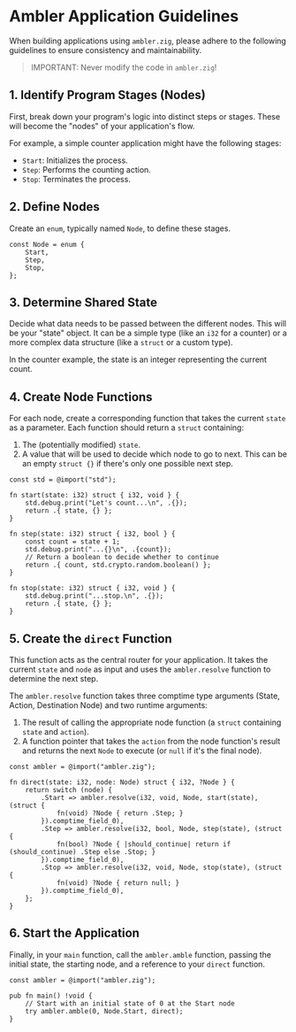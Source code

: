 # Ambler Application Guidelines

When building applications using `ambler.zig`, please adhere to the following guidelines to ensure consistency and maintainability.

> IMPORTANT: Never modify the code in `ambler.zig`!

## 1. Identify Program Stages (Nodes)

First, break down your program's logic into distinct steps or stages. These will become the "nodes" of your application's flow.

For example, a simple counter application might have the following stages:
- `Start`: Initializes the process.
- `Step`: Performs the counting action.
- `Stop`: Terminates the process.

## 2. Define Nodes

Create an `enum`, typically named `Node`, to define these stages.

```zig
const Node = enum {
    Start,
    Step,
    Stop,
};
```

## 3. Determine Shared State

Decide what data needs to be passed between the different nodes. This will be your "state" object. It can be a simple type (like an `i32` for a counter) or a more complex data structure (like a `struct` or a custom type).

In the counter example, the state is an integer representing the current count.

## 4. Create Node Functions

For each node, create a corresponding function that takes the current `state` as a parameter. Each function should return a `struct` containing:
1. The (potentially modified) `state`.
2. A value that will be used to decide which node to go to next. This can be an empty `struct {}` if there's only one possible next step.

```zig
const std = @import("std");

fn start(state: i32) struct { i32, void } {
    std.debug.print("Let's count...\n", .{});
    return .{ state, {} };
}

fn step(state: i32) struct { i32, bool } {
    const count = state + 1;
    std.debug.print("...{}\n", .{count});
    // Return a boolean to decide whether to continue
    return .{ count, std.crypto.random.boolean() };
}

fn stop(state: i32) struct { i32, void } {
    std.debug.print("...stop.\n", .{});
    return .{ state, {} };
}
```

## 5. Create the `direct` Function

This function acts as the central router for your application. It takes the current `state` and `node` as input and uses the `ambler.resolve` function to determine the next step.

The `ambler.resolve` function takes three comptime type arguments (State, Action, Destination Node) and two runtime arguments:
1. The result of calling the appropriate node function (a `struct` containing `state` and `action`).
2. A function pointer that takes the `action` from the node function's result and returns the next `Node` to execute (or `null` if it's the final node).

```zig
const ambler = @import("ambler.zig");

fn direct(state: i32, node: Node) struct { i32, ?Node } {
    return switch (node) {
        .Start => ambler.resolve(i32, void, Node, start(state), (struct {
            fn(void) ?Node { return .Step; }
        }).comptime_field_0),
        .Step => ambler.resolve(i32, bool, Node, step(state), (struct {
            fn(bool) ?Node { |should_continue| return if (should_continue) .Step else .Stop; }
        }).comptime_field_0),
        .Stop => ambler.resolve(i32, void, Node, stop(state), (struct {
            fn(void) ?Node { return null; }
        }).comptime_field_0),
    };
}
```

## 6. Start the Application

Finally, in your `main` function, call the `ambler.amble` function, passing the initial state, the starting node, and a reference to your `direct` function.

```zig
const ambler = @import("ambler.zig");

pub fn main() !void {
    // Start with an initial state of 0 at the Start node
    try ambler.amble(0, Node.Start, direct);
}
```